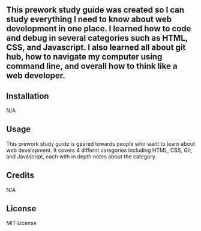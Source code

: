 # <Prework Study Guide Webpage>

## This prework study guide was created so I can study everything I need to know about web development in one place. I learned how to code and debug in several categories such as HTML, CSS, and Javascript. I also learned all about git hub, how to navigate my computer using command line, and overall how to think like a web developer.


## Installation

N/A

## Usage

This prework study guide is geared towards people who want to learn about web development. It covers 4 differnt categories including HTML, CSS, Git, and Javascript, each with in depth notes about the category.


## Credits

N/A

## License

MIT License

